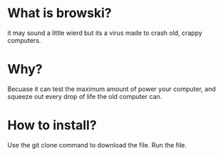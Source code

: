 # What is browski?
it may sound a little wierd but its a virus made to crash old, crappy computers.
# Why?
Becuase it can test the maximum amount of power your computer, and squeeze out every drop of life the old computer can.
# How to install?
Use the git clone command to download the file.
Run the file.
